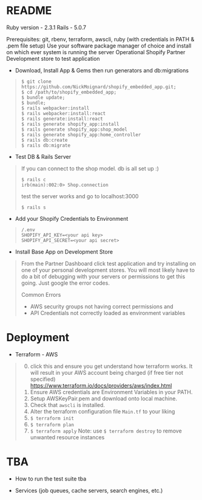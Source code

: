 # README
Ruby version - 2.3.1
Rails - 5.0.7

 Prerequisites: git, rbenv, terraform, awscli, ruby (with credentials in PATH & .pem file setup)
    Use your software package manager of choice and install on which ever system is running the server
    Operational Shopify Partner Development store to test application
 
 * Download, Install App & Gems then run generators and db:migrations
 >```
 >$ git clone https://github.com/NickMoignard/shopify_embedded_app.git;
 >$ cd /path/to/shopify_embedded_app;
 >$ bundle update;
 >$ bundle;
 >$ rails webpacker:install
 >$ rails webpacker:install:react
 >$ rails generate:install:react
 >$ rails generate shopify_app:install
 >$ rails generate shopify_app:shop_model
 >$ rails generate shopify_app:home_controller
 >$ rails db:create
 >$ rails db:migrate
 >```
 
 
 * Test DB & Rails Server
 > If you can connect to the shop model. db is all set up :)
 >```
 >$ rails c
 >irb(main):002:0> Shop.connection
 >```
 >test the server works and go to localhost:3000
 >
 >```$ rails s```

 * Add your Shopify Credentials to Environment
>```
>/.env
>SHOPIFY_API_KEY=<your api key>
>SHOPIFY_API_SECRET=<your api secret>
>```

* Install Base App on Development Store 
>From the Partner Dashboard click test application and try installing on one of your personal development stores.
>You will most likely have to do a bit of debugging with your servers or permissions to get this going. Just google the error codes.  
> 
>    Common Errors
>    - AWS security groups not having correct permissions and
>    - API Credentials not correctly loaded as environment variables

# Deployment
* Terraform - AWS
> 0. click this and ensure you get understand how terraform works. It will result in your AWS account being charged
> (if free tier not specified) https://www.terraform.io/docs/providers/aws/index.html
> 1. Ensure AWS credentials are Environment Variables in your PATH.
> 2. Setup AWSKeyPair.pem and download onto local machine.
> 3. Check that `awscli` is installed.
> 4. Alter the terraform configuration file `Main.tf` to your liking
> 5. `$ terraform init`
> 6. `$ terraform plan`
> 7. `$ terraform apply`
> Note: use `$ terraform destroy` to remove unwanted resource instances 





# TBA
* How to run the test suite
    tba

* Services (job queues, cache servers, search engines, etc.)

